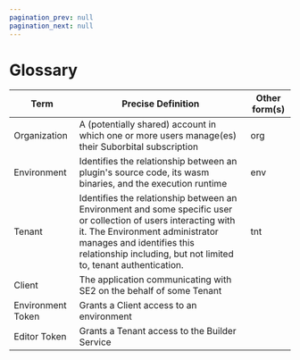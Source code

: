 ```yaml
---
pagination_prev: null
pagination_next: null
---
```


# Glossary

| Term                                                 | Precise Definition                                                                                                                                                                                                                                                                | Other form(s)              |
|------------------------------------------------------| ------------------------------------------------------------------------------------------------------------------------------------------------------------------------------------------------------------------------------------------------------- |-------------------------- |
| Organization                                         | A (potentially shared) account in which one or more users manage(es) their Suborbital subscription  |      org                                                                                                                                    |
| Environment                                                 | Identifies the relationship between an plugin's source code, its wasm binaries, and the execution runtime                                                       |      env                      |
| Tenant          | Identifies the relationship between an Environment and some specific user or collection of users interacting with it. The Environment administrator manages and identifies this relationship including, but not limited to, tenant authentication.                                                                                                                                             |   tnt                         |
| Client | The application communicating with SE2 on the behalf of some Tenant |                            |
| Environment Token    | Grants a Client access to an environment    |                            |
| Editor Token  | Grants a Tenant access to the Builder Service                                                                                                                                     |                            |
